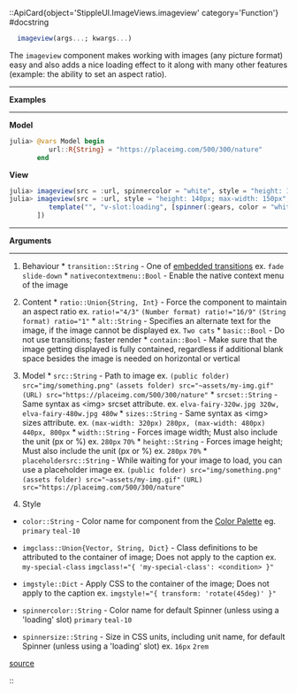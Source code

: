 

::ApiCard{object='StippleUI.ImageViews.imageview' category='Function'}
#docstring



```julia
  imageview(args...; kwargs...)
```


The `imageview` component makes working with images (any picture format) easy and also adds a nice loading effect to it along with many other features (example: the ability to set an aspect ratio).


---


**Examples**


---


**Model**

```julia
julia> @vars Model begin
          url::R{String} = "https://placeimg.com/500/300/nature"
       end
```


**View**

```julia
julia> imageview(src = :url, spinnercolor = "white", style = "height: 140px; max-width: 150px" )
julia> imageview(src = :url, style = "height: 140px; max-width: 150px", [
          template("", "v-slot:loading", [spinner(:gears, color = "white", wrap = StippleUI.NO_WRAPPER)]),
       ])
```



---


**Arguments**


---

1. Behaviour     * `transition::String` - One of [embedded transitions](https://v1.quasar.dev/options/transitions) ex. `fade` `slide-down`     * `nativecontextmenu::Bool` - Enable the native context menu of the image
  
2. Content     * `ratio::Union{String, Int}` - Force the component to maintain an aspect ratio ex. `ratio!="4/3"` `(Number format) ratio!="16/9"` `(String format) ratio="1"`     * `alt::String` - Specifies an alternate text for the image, if the image cannot be displayed ex. `Two cats`     * `basic::Bool` - Do not use transitions; faster render     * `contain::Bool` - Make sure that the image getting displayed is fully contained, regardless if additional blank space besides the image is needed on horizontal or vertical
  
3. Model     * `src::String` - Path to image ex. `(public folder) src="img/something.png"` `(assets folder) src="~assets/my-img.gif"` `(URL) src="https://placeimg.com/500/300/nature"`     * `srcset::String` - Same syntax as &lt;img&gt; srcset attribute. ex. `elva-fairy-320w.jpg 320w, elva-fairy-480w.jpg 480w`     * `sizes::String` - Same syntax as &lt;img&gt; sizes attribute. ex. `(max-width: 320px) 280px, (max-width: 480px) 440px, 800px`     * `width::String` - Forces image width; Must also include the unit (px or %) ex. `280px` `70%`     * `height::String` - Forces image height; Must also include the unit (px or %) ex. `280px` `70%`     * `placeholdersrc::String` - While waiting for your image to load, you can use a placeholder image ex. `(public folder) src="img/something.png"` `(assets folder) src="~assets/my-img.gif"` `(URL) src="https://placeimg.com/500/300/nature"`
  
4. Style
  - `color::String` - Color name for component from the [Color Palette](https://quasar.dev/style/color-palette) eg. `primary` `teal-10`
    
  - `imgclass::Union{Vector, String, Dict}` - Class definitions to be attributed to the container of image; Does not apply to the caption ex. `my-special-class` `imgclass!="{ 'my-special-class': <condition> }"`
    
  - `imgstyle::Dict` - Apply CSS to the container of the image; Does not apply to the caption ex. `imgstyle!="{ transform: 'rotate(45deg)' }"`
    
  - `spinnercolor::String` - Color name for default Spinner (unless using a &#39;loading&#39; slot) `primary` `teal-10`
    
  - `spinnersize::String` - Size in CSS units, including unit name, for default Spinner (unless using a &#39;loading&#39; slot) ex. `16px` `2rem`
    
  


[source](https://github.com/GenieFramework/StippleUI.jl/blob/v0.24.2/src/ImageViews.jl#L10-L61)

::
